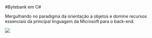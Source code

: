 #Bytebank em C#

Mergulhando no paradigma da orientação a objetos e domine recursos essenciais da principal linguagem da Microsoft para o back-end.


![](bytebank/bytebank/readme/imagem.png )
